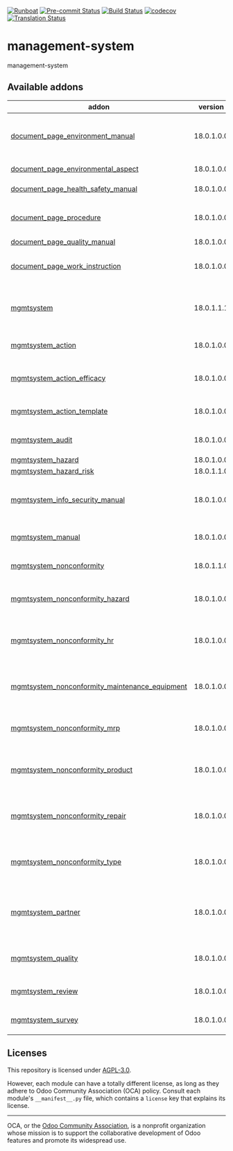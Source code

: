 
[![Runboat](https://img.shields.io/badge/runboat-Try%20me-875A7B.png)](https://runboat.odoo-community.org/builds?repo=OCA/management-system&target_branch=18.0)
[![Pre-commit Status](https://github.com/OCA/management-system/actions/workflows/pre-commit.yml/badge.svg?branch=18.0)](https://github.com/OCA/management-system/actions/workflows/pre-commit.yml?query=branch%3A18.0)
[![Build Status](https://github.com/OCA/management-system/actions/workflows/test.yml/badge.svg?branch=18.0)](https://github.com/OCA/management-system/actions/workflows/test.yml?query=branch%3A18.0)
[![codecov](https://codecov.io/gh/OCA/management-system/branch/18.0/graph/badge.svg)](https://codecov.io/gh/OCA/management-system)
[![Translation Status](https://translation.odoo-community.org/widgets/management-system-18-0/-/svg-badge.svg)](https://translation.odoo-community.org/engage/management-system-18-0/?utm_source=widget)

<!-- /!\ do not modify above this line -->

# management-system

management-system

<!-- /!\ do not modify below this line -->

<!-- prettier-ignore-start -->

[//]: # (addons)

Available addons
----------------
addon | version | maintainers | summary
--- | --- | --- | ---
[document_page_environment_manual](document_page_environment_manual/) | 18.0.1.0.0 |  | Document Management - Wiki - Environment Manual
[document_page_environmental_aspect](document_page_environmental_aspect/) | 18.0.1.0.0 |  | Environmental Aspects
[document_page_health_safety_manual](document_page_health_safety_manual/) | 18.0.1.0.0 |  | Health and Safety Manual
[document_page_procedure](document_page_procedure/) | 18.0.1.0.0 |  | Document Management - Wiki - Procedures
[document_page_quality_manual](document_page_quality_manual/) | 18.0.1.0.0 |  | Quality Manual
[document_page_work_instruction](document_page_work_instruction/) | 18.0.1.0.0 |  | Document Management - Wiki - Work Instructions
[mgmtsystem](mgmtsystem/) | 18.0.1.1.1 |  | Support for management systems, such as ISO compliance.
[mgmtsystem_action](mgmtsystem_action/) | 18.0.1.0.0 |  | Management System - Action
[mgmtsystem_action_efficacy](mgmtsystem_action_efficacy/) | 18.0.1.0.0 |  | Add information on the application of the Action.
[mgmtsystem_action_template](mgmtsystem_action_template/) | 18.0.1.0.0 |  | Add Template management for Actions.
[mgmtsystem_audit](mgmtsystem_audit/) | 18.0.1.0.0 |  | Management System - Audit
[mgmtsystem_hazard](mgmtsystem_hazard/) | 18.0.1.0.0 |  | Hazard
[mgmtsystem_hazard_risk](mgmtsystem_hazard_risk/) | 18.0.1.1.0 |  | Hazard Risk
[mgmtsystem_info_security_manual](mgmtsystem_info_security_manual/) | 18.0.1.0.0 |  | Information Security Management System Manual
[mgmtsystem_manual](mgmtsystem_manual/) | 18.0.1.0.0 |  | Management System - Manual
[mgmtsystem_nonconformity](mgmtsystem_nonconformity/) | 18.0.1.1.0 |  | Management System - Nonconformity
[mgmtsystem_nonconformity_hazard](mgmtsystem_nonconformity_hazard/) | 18.0.1.0.0 |  | Management System - Nonconformity Hazard
[mgmtsystem_nonconformity_hr](mgmtsystem_nonconformity_hr/) | 18.0.1.0.0 |  | Bridge module between hr and mgmsystem and
[mgmtsystem_nonconformity_maintenance_equipment](mgmtsystem_nonconformity_maintenance_equipment/) | 18.0.1.0.0 |  | Management System - Nonconformity Maintenance Equipment
[mgmtsystem_nonconformity_mrp](mgmtsystem_nonconformity_mrp/) | 18.0.1.0.0 |  | Bridge module between mrp and mgmsystem
[mgmtsystem_nonconformity_product](mgmtsystem_nonconformity_product/) | 18.0.1.0.0 |  | Bridge module between Product and Management System.
[mgmtsystem_nonconformity_repair](mgmtsystem_nonconformity_repair/) | 18.0.1.0.0 |  | Bridge module between Repair and Non Conformities
[mgmtsystem_nonconformity_type](mgmtsystem_nonconformity_type/) | 18.0.1.0.0 |  | Add Nonconformity classification for the root context.
[mgmtsystem_partner](mgmtsystem_partner/) | 18.0.1.0.0 |  | Add Management System reference on Partner's Contacts.
[mgmtsystem_quality](mgmtsystem_quality/) | 18.0.1.0.0 | <a href='https://github.com/max3903'><img src='https://github.com/max3903.png' width='32' height='32' style='border-radius:50%;' alt='max3903'/></a> | Manage your quality management system
[mgmtsystem_review](mgmtsystem_review/) | 18.0.1.0.0 |  | Management System - Review
[mgmtsystem_survey](mgmtsystem_survey/) | 18.0.1.0.0 | <a href='https://github.com/max3903'><img src='https://github.com/max3903.png' width='32' height='32' style='border-radius:50%;' alt='max3903'/></a> | Management System - Survey

[//]: # (end addons)

<!-- prettier-ignore-end -->

## Licenses

This repository is licensed under [AGPL-3.0](LICENSE).

However, each module can have a totally different license, as long as they adhere to Odoo Community Association (OCA)
policy. Consult each module's `__manifest__.py` file, which contains a `license` key
that explains its license.

----
OCA, or the [Odoo Community Association](http://odoo-community.org/), is a nonprofit
organization whose mission is to support the collaborative development of Odoo features
and promote its widespread use.
